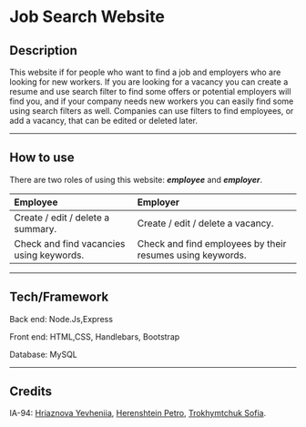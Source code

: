 # Job Search Website
## Description
This website if for people who want to find a job and employers who are 
looking for new workers. If you are looking for a vacancy you can create a 
resume and use search filter to find some offers or potential employers 
will find you, and if your company needs new workers you can easily find 
some using search filters as well.
Companies can use filters to find employees, or add a vacancy, that can be edited or deleted later.
***
## How to use
There are two roles of using this website: **_employee_** and **_employer_**.

| Employee | Employer | 
|:----------------|:---------|
| Create / edit / delete a summary. | Create / edit / delete a vacancy. |
| Check and find vacancies using keywords. | Check and find employees by their resumes using keywords. |
***

## Tech/Framework
Back end: Node.Js,Express

Front end: HTML,CSS, Handlebars, Bootstrap

Database: MySQL
***

## Credits
IA-94:
[Hriaznova Yevheniia](https://github.com/Udjiniia), 
[Herenshtein Petro](https://github.com/Pierre-4),
[Trokhymtchuk Sofia](https://github.com/SoniaTrchk).


 
